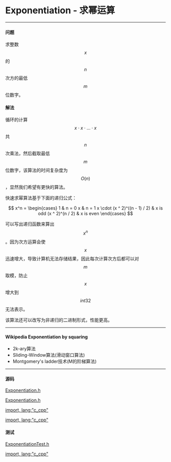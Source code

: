<script type="text/javascript" src="https://cdnjs.cloudflare.com/ajax/libs/mathjax/2.7.1/MathJax.js?config=TeX-AMS-MML_HTMLorMML"></script>

# Exponentiation - 求幂运算

--------

#### 问题

求整数$$ x $$的$$ n $$次方的最低$$ m $$位数字。

#### 解法

循环的计算$$ x \cdot x \cdot \dots \cdot x $$共$$ n $$次乘法，然后截取最低$$ m $$位数字，该算法的时间复杂度为$$ O(n) $$，显然我们希望有更快的算法。

快速求幂算法基于下面的递归公式：

$$
x^n =
\begin{cases}
1                               &   n = 0
x                               &   n = 1
x \cdot (x ^ 2)^((n - 1) / 2)   &   x is odd
(x ^ 2)^(n / 2)                 &   x is even
\end{cases}
$$

可以写出递归函数来算出$$ x^n $$。因为次方运算会使$$ x $$迅速增大，导致计算机无法存储结果，因此每次计算次方后都可以对$$ m $$取模，防止$$ x $$增大到$$ int32 $$无法表示。

该算法还可以改写为非递归的二进制形式，性能更高。

--------

#### Wikipedia Exponentiation by squaring

* 2k-ary算法
* Sliding-Window算法(滑动窗口算法)
* Montgomery's ladder技术(M的阶梯算法)

--------

#### 源码

[Exponentiation.h](https://github.com/linrongbin16/Way-to-Algorithm/blob/master/src/Calculation/Exponentiation.h)

[Exponentiation.h](https://github.com/linrongbin16/Way-to-Algorithm/blob/master/src/Calculation/Exponentiation.cpp)

[import, lang:"c_cpp"](../../../src/Calculation/Exponentiation.h)

[import, lang:"c_cpp"](../../../src/Calculation/Exponentiation.cpp)

#### 测试

[ExponentiationTest.h](https://github.com/linrongbin16/Way-to-Algorithm/blob/master/src/Calculation/ExponentiationTest.cpp)

[import, lang:"c_cpp"](../../../src/Calculation/ExponentiationTest.cpp)

